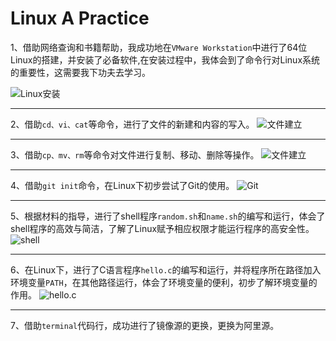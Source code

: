 # Linux A Practice
1、借助网络查询和书籍帮助，我成功地在`VMware Workstation`中进行了64位Linux的搭建，并安装了必备软件,在安装过程中，我体会到了命令行对Linux系统的重要性，这需要我下功夫去学习。

![Linux安装](https://s1.ax1x.com/2022/12/19/zLpdpj.png)

---
2、借助`cd、vi、cat`等命令，进行了文件的新建和内容的写入。
![文件建立](https://s1.ax1x.com/2022/12/19/zLpJ78.png)

---
3、借助`cp、mv、rm`等命令对文件进行复制、移动、删除等操作。
![文件建立](https://s1.ax1x.com/2022/12/19/zLpNtg.png)

---
4、借助`git init`命令，在Linux下初步尝试了Git的使用。
![Git](https://s1.ax1x.com/2022/12/19/zLpG0f.png)

---
5、根据材料的指导，进行了shell程序`random.sh`和`name.sh`的编写和运行，体会了shell程序的高效与简洁，了解了Linux赋予相应权限才能运行程序的高安全性。
![shell](https://s1.ax1x.com/2022/12/19/zLptAS.png)

---
6、在Linux下，进行了C语言程序`hello.c`的编写和运行，并将程序所在路径加入环境变量`PATH`，在其他路径运行，体会了环境变量的便利，初步了解环境变量的作用。
![hello.c](https://s1.ax1x.com/2022/12/19/zLpUhQ.png)

---
7、借助`terminal`代码行，成功进行了镜像源的更换，更换为阿里源。